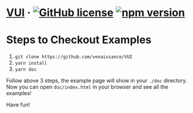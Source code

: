 # [VUI](https://github.com/venaissance/VUI) &middot; [![GitHub license](https://img.shields.io/badge/license-MIT-blue.svg)](https://github.com/venaissance/VUI/blob/master/LICENSE) [![npm version](https://img.shields.io/badge/npm-v0.1.0-blue.svg)](https://www.npmjs.com/package/vui666)

# Steps to Checkout Examples

1. `git clone https://github.com/venaissance/VUI`
1. `yarn install`
1. `yarn doc`

Follow above 3 steps, the example page will show in your `./doc` directory. Now you can open `doc/index.html` in your browser and see all the examples! 

Have fun!
